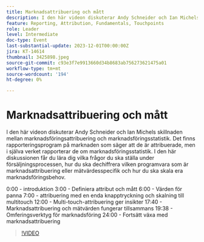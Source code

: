 ```yaml
---
title: Marknadsattribuering och mått
description: I den här videon diskuterar Andy Schneider och Ian Michels skillnaden mellan marknadsföringsattribuering och marknadsföringsstatistik. Det finns rapporteringsprogram på marknaden som säger att de är attribuerade, men i själva verket rapporterar de om marknadsföringsstatistik. I den här diskussionen får du lära dig vilka frågor du ska ställa under försäljningsprocessen, hur du ska dechiffrera vilken programvara som är marknadsattribuering eller mätvärdesspecifik och hur du ska skala era marknadsföringsbehov.
feature: Reporting, Attribution, Fundamentals, Touchpoints
role: Leader
level: Intermediate
doc-type: Event
last-substantial-update: 2023-12-01T00:00:00Z
jira: KT-14614
thumbnail: 3425898.jpeg
source-git-commit: c93e3f7e9913660d34b8683ab756273621475a01
workflow-type: tm+mt
source-wordcount: '194'
ht-degree: 0%

---
```



# Marknadsattribuering och mått

I den här videon diskuterar Andy Schneider och Ian Michels skillnaden mellan marknadsföringsattribuering och marknadsföringsstatistik. Det finns rapporteringsprogram på marknaden som säger att de är attribuerade, men i själva verket rapporterar de om marknadsföringsstatistik. I den här diskussionen får du lära dig vilka frågor du ska ställa under försäljningsprocessen, hur du ska dechiffrera vilken programvara som är marknadsattribuering eller mätvärdesspecifik och hur du ska skala era marknadsföringsbehov.

0:00 - introduktion 3:00 - Definiera attribut och mått 6:00 - Värden för panna 7:00 - attribuering med en enda knapptryckning och skalning till multitouch 12:00 - Multi-touch-attribuering ger insikter 17:40 - Marknadsattribuering och mätvärden fungerar tillsammans 19:38 - Omferingsverktyg för marknadsföring 24:00 - Fortsätt växa med marknadsattribuering

>[!VIDEO](https://video.tv.adobe.com/v/3425898/?learn=on)